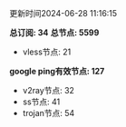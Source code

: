 更新时间2024-06-28 11:16:15

**总订阅: 34**
**总节点: 5599**
- vless节点: 21

**google ping有效节点: 127**
- v2ray节点: 32
- ss节点: 41
- trojan节点: 54
